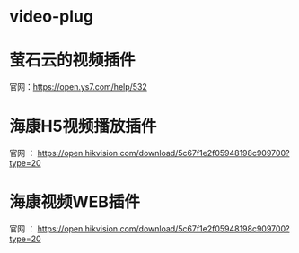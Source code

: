 # video-plug

# 萤石云的视频插件
官网：https://open.ys7.com/help/532


# 海康H5视频播放插件
官网 ： https://open.hikvision.com/download/5c67f1e2f05948198c909700?type=20

# 海康视频WEB插件
官网 ： https://open.hikvision.com/download/5c67f1e2f05948198c909700?type=20


